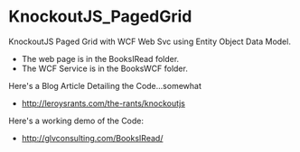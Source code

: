 KnockoutJS_PagedGrid
====================

KnockoutJS Paged Grid with WCF Web Svc using Entity Object Data Model.

- The web page is in the BooksIRead folder.
- The WCF Service is in the BooksWCF folder.

Here's a Blog Article Detailing the Code...somewhat
 - http://leroysrants.com/the-rants/knockoutjs
 
Here's a working demo of the Code:
 - http://glvconsulting.com/BooksIRead/
